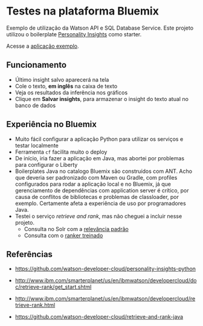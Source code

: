 # Testes na plataforma Bluemix

Exemplo de utilização da Watson API e SQL Database Service. Este projeto utilizou o boilerplate [Personality Insights](https://github.com/watson-developer-cloud/personality-insights-python) como starter. 

Acesse a [aplicação exemplo](http://tcosta-pi.mybluemix.net/).

## Funcionamento
- Último insight salvo aparecerá na tela
- Cole o texto, **em inglês** na caixa de texto
- Veja os resultados da inferência nos gráficos
- Clique em **Salvar insights**, para armazenar o insight do texto atual no banco de dados

## Experiência no Bluemix
- Muito fácil configurar a aplicação Python para utilizar os serviços e testar localmente
- Ferramenta `cf` facilita muito o deploy
- De início, iria fazer a aplicação em Java, mas abortei por problemas para configurar o Liberty
- Boilerplates Java no catalogo Bluemix são construídos com ANT. Acho que deveria ser padronizado com Maven ou Gradle, com profiles configurados para rodar a aplicação local e no Bluemix, já que gerenciamento de dependências com application server é crítico, por causa de conflitos de bibliotecas e problemas de classloader, por exemplo. Certamente afeta a experiência de uso por programadores Java.
- Testei o serviço *retrieve and rank*, mas não cheguei a incluir nesse projeto.
  - Consulta no Solr com a [relevância padrão](https://gateway.watsonplatform.net/retrieve-and-rank/api/v1/solr_clusters/sc2c10509d_f73f_4378_b879_e5f8228cf7f5/solr/example-collection/select?q=what%20is%20the%20basic%20mechanism%20of%20the%20transonic%20aileron%20buzz&wt=json&fl=id,title)
  - Consulta com o [ranker treinado](https://gateway.watsonplatform.net/retrieve-and-rank/api/v1/solr_clusters/sc2c10509d_f73f_4378_b879_e5f8228cf7f5/solr/example-collection/fcselect?ranker_id=9849D6-rank-73&q=what%20is%20the%20basic%20mechanism%20of%20the%20transonic%20aileron%20buzz&wt=json&fl=id,title)

## Referências

- https://github.com/watson-developer-cloud/personality-insights-python

- http://www.ibm.com/smarterplanet/us/en/ibmwatson/developercloud/doc/retrieve-rank/get_start.shtml

- http://www.ibm.com/smarterplanet/us/en/ibmwatson/developercloud/retrieve-rank.html

- https://github.com/watson-developer-cloud/retrieve-and-rank-java